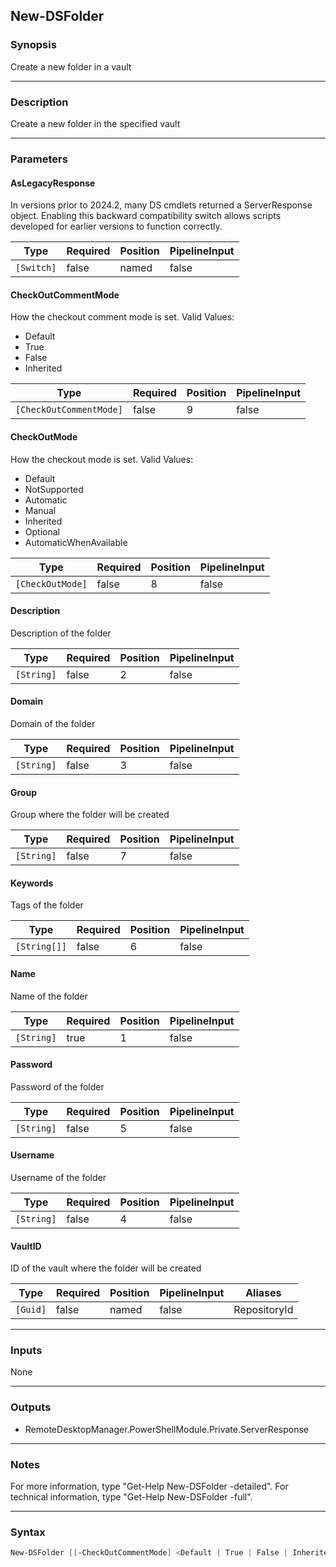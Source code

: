 New-DSFolder
------------

### Synopsis
Create a new folder in a vault

---

### Description

Create a new folder in the specified vault

---

### Parameters
#### **AsLegacyResponse**
In versions prior to 2024.2, many DS cmdlets returned a ServerResponse object. Enabling this backward compatibility switch allows scripts developed for earlier versions to function correctly.

|Type      |Required|Position|PipelineInput|
|----------|--------|--------|-------------|
|`[Switch]`|false   |named   |false        |

#### **CheckOutCommentMode**
How the checkout comment mode is set.
Valid Values:

* Default
* True
* False
* Inherited

|Type                   |Required|Position|PipelineInput|
|-----------------------|--------|--------|-------------|
|`[CheckOutCommentMode]`|false   |9       |false        |

#### **CheckOutMode**
How the checkout mode is set.
Valid Values:

* Default
* NotSupported
* Automatic
* Manual
* Inherited
* Optional
* AutomaticWhenAvailable

|Type            |Required|Position|PipelineInput|
|----------------|--------|--------|-------------|
|`[CheckOutMode]`|false   |8       |false        |

#### **Description**
Description of the folder

|Type      |Required|Position|PipelineInput|
|----------|--------|--------|-------------|
|`[String]`|false   |2       |false        |

#### **Domain**
Domain of the folder

|Type      |Required|Position|PipelineInput|
|----------|--------|--------|-------------|
|`[String]`|false   |3       |false        |

#### **Group**
Group where the folder will be created

|Type      |Required|Position|PipelineInput|
|----------|--------|--------|-------------|
|`[String]`|false   |7       |false        |

#### **Keywords**
Tags of the folder

|Type        |Required|Position|PipelineInput|
|------------|--------|--------|-------------|
|`[String[]]`|false   |6       |false        |

#### **Name**
Name of the folder

|Type      |Required|Position|PipelineInput|
|----------|--------|--------|-------------|
|`[String]`|true    |1       |false        |

#### **Password**
Password of the folder

|Type      |Required|Position|PipelineInput|
|----------|--------|--------|-------------|
|`[String]`|false   |5       |false        |

#### **Username**
Username of the folder

|Type      |Required|Position|PipelineInput|
|----------|--------|--------|-------------|
|`[String]`|false   |4       |false        |

#### **VaultID**
ID of the vault where the folder will be created

|Type    |Required|Position|PipelineInput|Aliases     |
|--------|--------|--------|-------------|------------|
|`[Guid]`|false   |named   |false        |RepositoryId|

---

### Inputs
None

---

### Outputs
* RemoteDesktopManager.PowerShellModule.Private.ServerResponse

---

### Notes
For more information, type "Get-Help New-DSFolder -detailed". For technical information, type "Get-Help New-DSFolder -full".

---

### Syntax
```PowerShell
New-DSFolder [[-CheckOutCommentMode] <Default | True | False | Inherited>] [[-CheckOutMode] <Default | NotSupported | Automatic | Manual | Inherited | Optional | AutomaticWhenAvailable>] [[-Description] <String>] [[-Domain] <String>] [[-Group] <String>] [[-Keywords] <String[]>] [-Name] <String> [[-Password] <String>] [[-Username] <String>] [-VaultID <Guid>] [-AsLegacyResponse] [<CommonParameters>]
```
